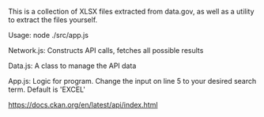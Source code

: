 This is a collection of XLSX files extracted from data.gov, as well as a utility to extract the files yourself.

Usage: node ./src/app.js

Network.js: Constructs API calls, fetches all possible results

Data.js: A class to manage the API data

App.js: Logic for program. Change the input on line 5 to your desired search term. Default is 'EXCEL'

https://docs.ckan.org/en/latest/api/index.html